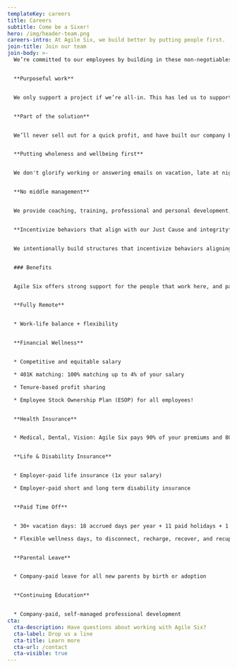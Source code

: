 ```yaml
---
templateKey: careers
title: Careers
subtitle: Come be a Sixer!
hero: /img/header-team.png
careers-intro: At Agile Six, we build better by putting people first.
join-title: Join our team
join-body: >-
  We’re committed to our employees by building in these non-negotiables:


  **Purposeful work**


  We only support a project if we’re all-in. This has led us to support missions like pandemic readiness at the CDC, improving veteran-facing services at the VA, and modernizing the Medicare payment systems at CMS.


  **Part of the solution**


  We’ll never sell out for a quick profit, and have built our company based on relationships and organic growth rather than a predatory capture mindset that’s the status quo for most of the industry. 


  **Putting wholeness and wellbeing first**


  We don't glorify working or answering emails on vacation, late at night, or on the weekends. We trust you to make decisions that help you do your job, be fulfilled and whole.


  **No middle management**


  We provide coaching, training, professional and personal development, and other support to teams. We empower our employees to make decisions at a level where the information resides. 


  **Incentivize behaviors that align with our Just Cause and integrity**


  We intentionally build structures that incentivize behaviors aligning with our Just Cause and integrity. For us to win, the Government, users and taxpayers must also win.


  ### Benefits


  Agile Six offers strong support for the people that work here, and part of that includes a great list of benefits.


  **Fully Remote**


  * Work-life balance + flexibility 


  **Financial Wellness**


  * Competitive and equitable salary

  * 401K matching: 100% matching up to 4% of your salary 

  * Tenure-based profit sharing

  * Employee Stock Ownership Plan (ESOP) for all employees!


  **Health Insurance**


  * Medical, Dental, Vision: Agile Six pays 90% of your premiums and 80% for all enrolled family members


  **Life & Disability Insurance** 


  * Employer-paid life insurance (1x your salary)

  * Employer-paid short and long term disability insurance


  **Paid Time Off**


  * 30+ vacation days: 18 accrued days per year + 11 paid holidays + 1 Floating Holiday

  * Flexible wellness days, to disconnect, recharge, recover, and recuperate 


  **Parental Leave**


  * Company-paid leave for all new parents by birth or adoption


  **Continuing Education**


  * Company-paid, self-managed professional development
cta:
  cta-description: Have questions about working with Agile Six?
  cta-label: Drop us a line
  cta-title: Learn more
  cta-url: /contact
  cta-visible: true
---
```

